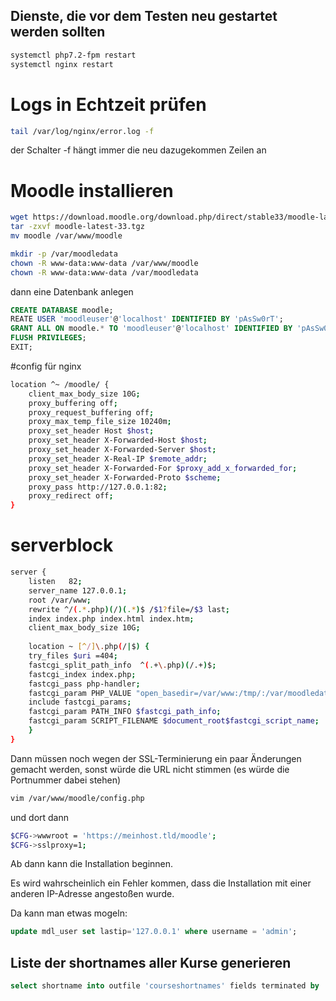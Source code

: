 ## Dienste, die vor dem Testen neu gestartet werden sollten

```bash
systemctl php7.2-fpm restart
systemctl nginx restart
```

# Logs in Echtzeit prüfen

```bash
tail /var/log/nginx/error.log -f
```

der Schalter -f hängt immer die neu dazugekommen Zeilen an

# Moodle installieren

```bash
wget https://download.moodle.org/download.php/direct/stable33/moodle-latest-33.tgz
tar -zxvf moodle-latest-33.tgz
mv moodle /var/www/moodle

mkdir -p /var/moodledata
chown -R www-data:www-data /var/www/moodle
chown -R www-data:www-data /var/moodledata
```


dann eine Datenbank anlegen

```sql
CREATE DATABASE moodle;
REATE USER 'moodleuser'@'localhost' IDENTIFIED BY 'pAsSw0rT';
GRANT ALL ON moodle.* TO 'moodleuser'@'localhost' IDENTIFIED BY 'pAsSw0rT' WITH GRANT OPTION;
FLUSH PRIVILEGES;
EXIT;
```

#config für nginx

```bash
location ^~ /moodle/ {
	client_max_body_size 10G;
	proxy_buffering off;
	proxy_request_buffering off;
	proxy_max_temp_file_size 10240m;
	proxy_set_header Host $host;
	proxy_set_header X-Forwarded-Host $host;
	proxy_set_header X-Forwarded-Server $host;
	proxy_set_header X-Real-IP $remote_addr;
	proxy_set_header X-Forwarded-For $proxy_add_x_forwarded_for;
	proxy_set_header X-Forwarded-Proto $scheme;
	proxy_pass http://127.0.0.1:82;
	proxy_redirect off;
}
```

# serverblock

```bash
server {
	listen   82;
	server_name 127.0.0.1;
	root /var/www;
	rewrite ^/(.*.php)(/)(.*)$ /$1?file=/$3 last;
	index index.php index.html index.htm;	
	client_max_body_size 10G;
 
	location ~ [^/]\.php(/|$) {
	try_files $uri =404;
	fastcgi_split_path_info  ^(.+\.php)(/.+)$;
	fastcgi_index index.php;
	fastcgi_pass php-handler;
	fastcgi_param PHP_VALUE "open_basedir=/var/www:/tmp/:/var/moodledata";
	include fastcgi_params;
	fastcgi_param PATH_INFO $fastcgi_path_info;
	fastcgi_param SCRIPT_FILENAME $document_root$fastcgi_script_name;
	}
}
```

Dann müssen noch wegen der SSL-Terminierung ein paar Änderungen gemacht werden, sonst würde die URL nicht stimmen (es würde die Portnummer dabei stehen)

```bash
vim /var/www/moodle/config.php
```
und dort dann 

```bash
$CFG->wwwroot = 'https://meinhost.tld/moodle';
$CFG->sslproxy=1;
```

Ab dann kann die Installation beginnen.

Es wird wahrscheinlich ein Fehler kommen, dass die Installation mit einer anderen IP-Adresse angestoßen wurde.

Da kann man etwas mogeln:

```sql
update mdl_user set lastip='127.0.0.1' where username = 'admin';
```


## Liste der shortnames aller Kurse generieren

```sql
select shortname into outfile 'courseshortnames' fields terminated by ',' optionally enclosed by '"' lines terminated by '\n' from mdl_course
```
